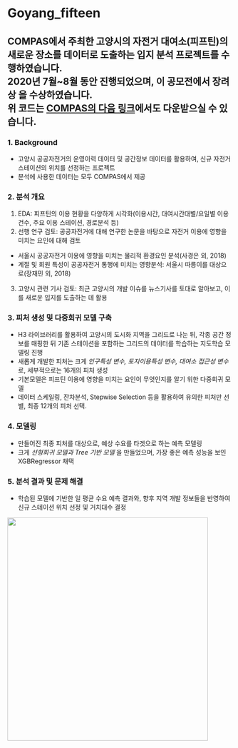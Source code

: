 # Goyang_fifteen
COMPAS에서 주최한 고양시의 자전거 대여소(피프틴)의 새로운 장소를 데이터로 도출하는 입지 분석 프로젝트를 수행하였습니다.  
2020년 7월~8월 동안 진행되었으며, 이 공모전에서 __장려상__ 을 수상하였습니다.  
위 코드는 [COMPAS의 다음 링크](https://compas.lh.or.kr/subj/past/code?subjNo=SBJ_2007_001&teamNo=590)에서도 다운받으실 수 있습니다.
---

### 1. Background
- 고양시 공공자전거의 운영이력 데이터 및 공간정보 데이터를 활용하여, 신규 자전거 스테이션의 위치를 선정하는 프로젝트 
- 분석에 사용한 데이터는 모두 COMPAS에서 제공
### 2. 분석 개요
1. EDA: 피프틴의 이용 현황을 다양하게 시각화(이용시간, 대여시간대별/요일별 이용건수, 주요 이용 스테이션, 경로분석 등)
2. 선행 연구 검토: 공공자전거에 대해 연구한 논문을 바탕으로 자전거 이용에 영향을 미치는 요인에 대해 검토
  - 서울시 공공자전거 이용에 영향을 미치는 물리적 환경요인 분석(사경은 외, 2018)
  - 계절 및 회원 특성이 공공자전거 통행에 미치는 영향분석: 서울시 따릉이를 대상으로(장재민 외, 2018)
3. 고양시 관련 기사 검토: 최근 고양시의 개발 이슈를 뉴스기사를 토대로 알아보고, 이를 새로운 입지를 도출하는 데 활용
### 3. 피처 생성 및 다중회귀 모델 구축
- H3 라이브러리를 활용하여 고양시의 도시화 지역을 그리드로 나눈 뒤, 각종 공간 정보를 매핑한 뒤 기존 스테이션을 포함하는 그리드의 데이터를 학습하는 지도학습 모델링 진행
- 새롭게 개발한 피처는 크게 _인구특성 변수, 토지이용특성 변수, 대여소 접근성 변수_ 로, 세부적으로는 16개의 피처 생성 
- 기본모델은 피프틴 이용에 영향을 미치는 요인이 무엇인지를 알기 위한 다중회귀 모델
- 데이터 스케일링, 잔차분석, Stepwise Selection 등을 활용하여 유의한 피처만 선별, 최종 12개의 피처 선택. 
### 4. 모델링
- 만들어진 최종 피처를 대상으로, 예상 수요를 타겟으로 하는 예측 모델링 
- 크게 _선형회귀 모델과 Tree 기반 모델_ 을 만들었으며, 가장 좋은 예측 성능을 보인 XGBRegressor 채택 
### 5. 분석 결과 및 문제 해결 
- 학습된 모델에 기반한 일 평균 수요 예측 결과와, 향후 지역 개발 정보들을 반영하여 신규 스테이션 위치 선정 및 거치대수 결정 


<img src=https://user-images.githubusercontent.com/48719168/111165057-f6390580-85e1-11eb-9000-25b8f7ace710.jpg  width="450" height="500">


